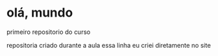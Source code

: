 # olá, mundo
 primeiro repositorio do curso

repositoria criado durante a aula
essa linha eu criei diretamente no site

